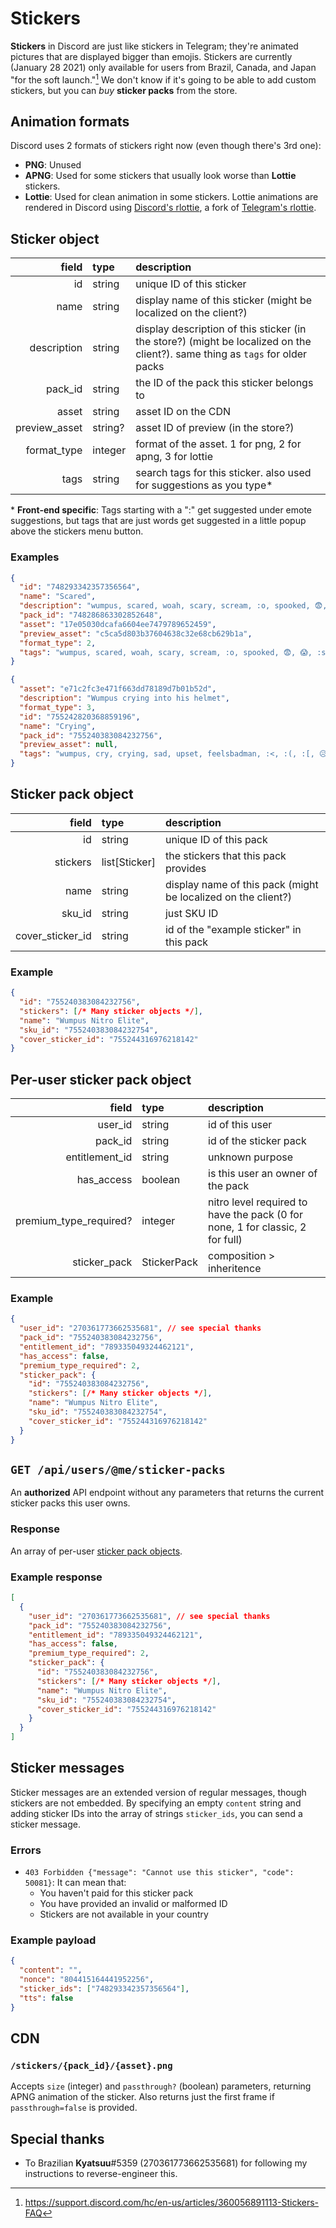# Stickers

**Stickers** in Discord are just like stickers in Telegram; they're animated pictures that are displayed bigger than emojis. Stickers are currently (January 28 2021) only available for users from Brazil, Canada, and Japan "for the soft launch."[^1] We don't know if it's going to be able to add custom stickers, but you can *buy* **sticker packs** from the store.

## Animation formats

Discord uses 2 formats of stickers right now (even though there's 3rd one):
- **PNG**: Unused
- **APNG**: Used for some stickers that usually look worse than **Lottie** stickers.
- **Lottie**: Used for clean animation in some stickers. Lottie animations are rendered in Discord using [Discord's rlottie](https://github.com/discord/rlottie), a fork of [Telegram's rlottie](https://github.com/TelegramMessenger/rlottie).

## Sticker object

| field         | type    | description |
| --:           | :--     | :-- |
| id            | string  | unique ID of this sticker |
| name          | string  | display name of this sticker (might be localized on the client?) |
| description   | string  | display description of this sticker (in the store?) (might be localized on the client?). same thing as `tags` for older packs |
| pack_id       | string  | the ID of the pack this sticker belongs to |
| asset         | string  | asset ID on the CDN |
| preview_asset | string? | asset ID of preview (in the store?) |
| format_type   | integer | format of the asset. 1 for png, 2 for apng, 3 for lottie |
| tags          | string  | search tags for this sticker. also used for suggestions as you type\* |

\* **Front-end specific**: Tags starting with a ":" get suggested under emote suggestions, but tags that are just words get suggested in a little popup above the stickers menu button.

### Examples

```json
{
  "id": "748293342357356564",
  "name": "Scared",
  "description": "wumpus, scared, woah, scary, scream, :o, spooked, 😨, 😱, :scared, :scream",
  "pack_id": "748286863302852648",
  "asset": "17e05030dcafa6604ee7479789652459",
  "preview_asset": "c5ca5d803b37604638c32e68cb629b1a",
  "format_type": 2,
  "tags": "wumpus, scared, woah, scary, scream, :o, spooked, 😨, 😱, :scared, :scream"
}
```
```json
{
  "asset": "e71c2fc3e471f663dd78189d7b01b52d",
  "description": "Wumpus crying into his helmet",
  "format_type": 3,
  "id": "755242820368859196",
  "name": "Crying",
  "pack_id": "755240383084232756",
  "preview_asset": null,
  "tags": "wumpus, cry, crying, sad, upset, feelsbadman, :<, :(, :[, 😥, 😢, 😭, ):, tear, :sad, :tear, :cry"
}
```

## Sticker pack object

| field            | type          | description |
| --:              | :--           | :-- |
| id               | string        | unique ID of this pack |
| stickers         | list[Sticker] | the stickers that this pack provides |
| name             | string        | display name of this pack (might be localized on the client?) |
| sku_id           | string        | just SKU ID |
| cover_sticker_id | string        | id of the "example sticker" in this pack |

### Example

```json
{
  "id": "755240383084232756",
  "stickers": [/* Many sticker objects */],
  "name": "Wumpus Nitro Elite",
  "sku_id": "755240383084232754",
  "cover_sticker_id": "755244316976218142"
}
```

## <a name="per-user-sticker-pack"></a> Per-user sticker pack object

| field                  | type        | description |
| --:                    | :--         | :-- |
| user_id                | string      | id of this user |
| pack_id                | string      | id of the sticker pack |
| entitlement_id         | string      | unknown purpose |
| has_access             | boolean     | is this user an owner of the pack |
| premium_type_required? | integer     | nitro level required to have the pack (0 for none, 1 for classic, 2 for full) |
| sticker_pack           | StickerPack | composition > inheritence |

### Example

```json
{
  "user_id": "270361773662535681", // see special thanks
  "pack_id": "755240383084232756",
  "entitlement_id": "789335049324462121",
  "has_access": false,
  "premium_type_required": 2,
  "sticker_pack": {
    "id": "755240383084232756",
    "stickers": [/* Many sticker objects */],
    "name": "Wumpus Nitro Elite",
    "sku_id": "755240383084232754",
    "cover_sticker_id": "755244316976218142"
  }
}
```

## `GET /api/users/@me/sticker-packs`

An **authorized** API endpoint without any parameters that returns the current sticker packs this user owns.

### Response

An array of per-user [sticker pack objects](#per-user-sticker-pack).

### Example response

```json
[
  {
    "user_id": "270361773662535681", // see special thanks
    "pack_id": "755240383084232756",
    "entitlement_id": "789335049324462121",
    "has_access": false,
    "premium_type_required": 2,
    "sticker_pack": {
      "id": "755240383084232756",
      "stickers": [/* Many sticker objects */],
      "name": "Wumpus Nitro Elite",
      "sku_id": "755240383084232754",
      "cover_sticker_id": "755244316976218142"
    }
  }
]
```

## Sticker messages

Sticker messages are an extended version of regular messages, though stickers are not embedded. 
By specifying an empty `content` string and adding sticker IDs into the array of strings `sticker_ids`, you can send a sticker message.

### Errors
- `403 Forbidden {"message": "Cannot use this sticker", "code": 50081}`: It can mean that:
  - You haven't paid for this sticker pack
  - You have provided an invalid or malformed ID
  - Stickers are not available in your country

### Example payload

```json
{
  "content": "",
  "nonce": "804415164441952256",
  "sticker_ids": ["748293342357356564"],
  "tts": false
}
```

## CDN

### `/stickers/{pack_id}/{asset}.png`
Accepts `size` (integer) and `passthrough?` (boolean) parameters, returning APNG animation of the sticker. Also returns just the first frame if `passthrough=false` is provided.

## Special thanks
- To Brazilian **Kyatsuu**#5359 (270361773662535681) for following my instructions to reverse-engineer this.


[^1]: https://support.discord.com/hc/en-us/articles/360056891113-Stickers-FAQ
